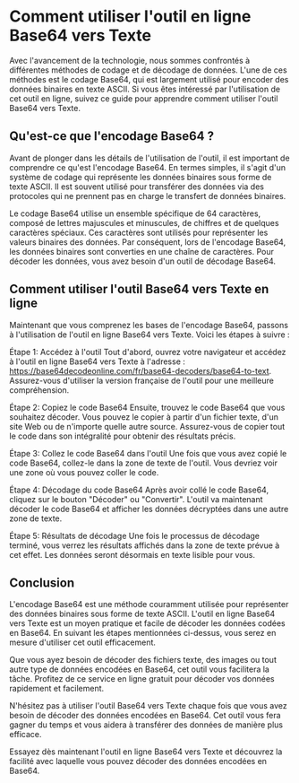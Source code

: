 Comment utiliser l'outil en ligne Base64 vers Texte
===================================================

Avec l'avancement de la technologie, nous sommes confrontés à différentes méthodes de codage et de décodage de données. L'une de ces méthodes est le codage Base64, qui est largement utilisé pour encoder des données binaires en texte ASCII. Si vous êtes intéressé par l'utilisation de cet outil en ligne, suivez ce guide pour apprendre comment utiliser l'outil Base64 vers Texte.

Qu'est-ce que l'encodage Base64 ?
---------------------------------

Avant de plonger dans les détails de l'utilisation de l'outil, il est important de comprendre ce qu'est l'encodage Base64. En termes simples, il s'agit d'un système de codage qui représente les données binaires sous forme de texte ASCII. Il est souvent utilisé pour transférer des données via des protocoles qui ne prennent pas en charge le transfert de données binaires.

Le codage Base64 utilise un ensemble spécifique de 64 caractères, composé de lettres majuscules et minuscules, de chiffres et de quelques caractères spéciaux. Ces caractères sont utilisés pour représenter les valeurs binaires des données. Par conséquent, lors de l'encodage Base64, les données binaires sont converties en une chaîne de caractères. Pour décoder les données, vous avez besoin d'un outil de décodage Base64.

Comment utiliser l'outil Base64 vers Texte en ligne
---------------------------------------------------

Maintenant que vous comprenez les bases de l'encodage Base64, passons à l'utilisation de l'outil en ligne Base64 vers Texte. Voici les étapes à suivre :

Étape 1: Accédez à l'outil Tout d'abord, ouvrez votre navigateur et accédez à l'outil en ligne Base64 vers Texte à l'adresse : <https://base64decodeonline.com/fr/base64-decoders/base64-to-text>. Assurez-vous d'utiliser la version française de l'outil pour une meilleure compréhension.

Étape 2: Copiez le code Base64 Ensuite, trouvez le code Base64 que vous souhaitez décoder. Vous pouvez le copier à partir d'un fichier texte, d'un site Web ou de n'importe quelle autre source. Assurez-vous de copier tout le code dans son intégralité pour obtenir des résultats précis.

Étape 3: Collez le code Base64 dans l'outil Une fois que vous avez copié le code Base64, collez-le dans la zone de texte de l'outil. Vous devriez voir une zone où vous pouvez coller le code.

Étape 4: Décodage du code Base64 Après avoir collé le code Base64, cliquez sur le bouton "Décoder" ou "Convertir". L'outil va maintenant décoder le code Base64 et afficher les données décryptées dans une autre zone de texte.

Étape 5: Résultats de décodage Une fois le processus de décodage terminé, vous verrez les résultats affichés dans la zone de texte prévue à cet effet. Les données seront désormais en texte lisible pour vous.

Conclusion
----------

L'encodage Base64 est une méthode couramment utilisée pour représenter des données binaires sous forme de texte ASCII. L'outil en ligne Base64 vers Texte est un moyen pratique et facile de décoder les données codées en Base64. En suivant les étapes mentionnées ci-dessus, vous serez en mesure d'utiliser cet outil efficacement.

Que vous ayez besoin de décoder des fichiers texte, des images ou tout autre type de données encodées en Base64, cet outil vous facilitera la tâche. Profitez de ce service en ligne gratuit pour décoder vos données rapidement et facilement.

N'hésitez pas à utiliser l'outil Base64 vers Texte chaque fois que vous avez besoin de décoder des données encodées en Base64. Cet outil vous fera gagner du temps et vous aidera à transférer des données de manière plus efficace.

Essayez dès maintenant l'outil en ligne Base64 vers Texte et découvrez la facilité avec laquelle vous pouvez décoder des données encodées en Base64.